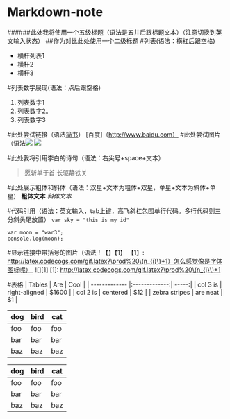 # Markdown-note
######此处我将使用一个五级标题（语法是五井后跟标题文本）（注意切换到英文输入状态）
##作为对比此处使用一个二级标题
#列表(语法：横杠后跟空格)
- 横杆列表1
- 横杆2
- 横杆3

#列表数字展现(语法：点后跟空格)
1. 列表数字1
2. 列表数字2。
3. 列表数字3

#此处尝试链接（语法[简书](URL)）
[百度]（http://www.baidu.com）
#此处尝试图片（语法![](url)
![](http://upload-images.jianshu.io/upload_images/259-0ad0d0bfc1c608b6.jpg?imageMogr2/auto-orient/strip%7CimageView2/2/w/1240)

#此处我将引用李白的诗句（语法：右尖号+space+文本） 

> 愿斩单于首
> 长驱静铁关

#此处展示粗体和斜体（语法：双星+文本为粗体+双星，单星+文本为斜体+单星）
**粗体文本**
*斜体文本*


#代码引用（语法：英文输入，tab上键，高飞斜杠包围单行代码。多行代码则三分斜头尾放置）
`var sky = "this is my id"`
```
var moon = "war3";
console.log(moon);
```

#显示链接中带括号的图片（语法！【】【1】
【1】: http://latex.codecogs.com/gif.latex?\prod%20\(n_{i}\)+1）怎么感觉像是字体图标呢） 
![][1]
[1]: http://latex.codecogs.com/gif.latex?\prod%20\(n_{i}\)+1

#表格
| Tables        | Are           | Cool  |
| ------------- |:-------------:| -----:|
| col 3 is      | right-aligned | $1600 |
| col 2 is      | centered      |   $12 |
| zebra stripes | are neat      |    $1 |


|dog | bird | cat|
|----|------|----|
|foo | foo  | foo|
|bar | bar  | bar|
|baz | baz  | baz| 

dog | bird | cat
----|------|----
foo | foo  | foo
bar | bar  | bar
baz | baz  | baz
